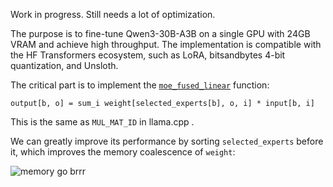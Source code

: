 Work in progress. Still needs a lot of optimization.

The purpose is to fine-tune Qwen3-30B-A3B on a single GPU with 24GB VRAM and achieve high throughput. The implementation is compatible with the HF Transformers ecosystem, such as LoRA, bitsandbytes 4-bit quantization, and Unsloth.

The critical part is to implement the [`moe_fused_linear`](https://github.com/woct0rdho/transformers-qwen3-moe-fused/blob/master/qwen3_moe_fused/functional.py) function:
```
output[b, o] = sum_i weight[selected_experts[b], o, i] * input[b, i]
```
This is the same as `MUL_MAT_ID` in llama.cpp .

We can greatly improve its performance by sorting `selected_experts` before it, which improves the memory coalescence of `weight`:

![memory go brrr](https://github.com/woct0rdho/transformers-qwen3-moe-fused/blob/master/assets/moe_fused_linear.png)
